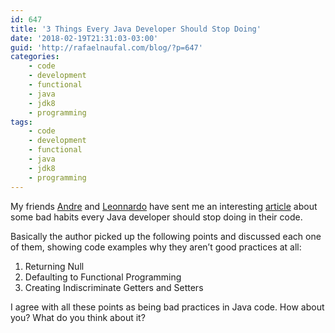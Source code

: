 ```yaml
---
id: 647
title: '3 Things Every Java Developer Should Stop Doing'
date: '2018-02-19T21:31:03-03:00'
guid: 'http://rafaelnaufal.com/blog/?p=647'
categories:
    - code
    - development
    - functional
    - java
    - jdk8
    - programming
tags:
    - code
    - development
    - functional
    - java
    - jdk8
    - programming
---
```


My friends [Andre](https://andrematheus.net.br) and [Leonnardo](https://github.com/leonnardo) have sent me an interesting [article](https://dzone.com/articles/3-things-every-java-developer-should-stop-doing) about some bad habits every Java developer should stop doing in their code.

Basically the author picked up the following points and discussed each one of them, showing code examples why they aren’t good practices at all:

1. Returning Null
2. Defaulting to Functional Programming
3. Creating Indiscriminate Getters and Setters

I agree with all these points as being bad practices in Java code. How about you? What do you think about it?
